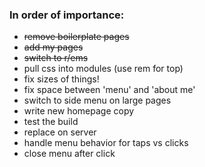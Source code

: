 ### In order of importance:
* ~~remove boilerplate pages~~
* ~~add my pages~~
* ~~switch to r/ems~~
* pull css into modules (use rem for top)
* fix sizes of things!
* fix space between 'menu' and 'about me'
* switch to side menu on large pages
* write new homepage copy
* test the build
* replace on server
* handle menu behavior for taps vs clicks
* close menu after click
